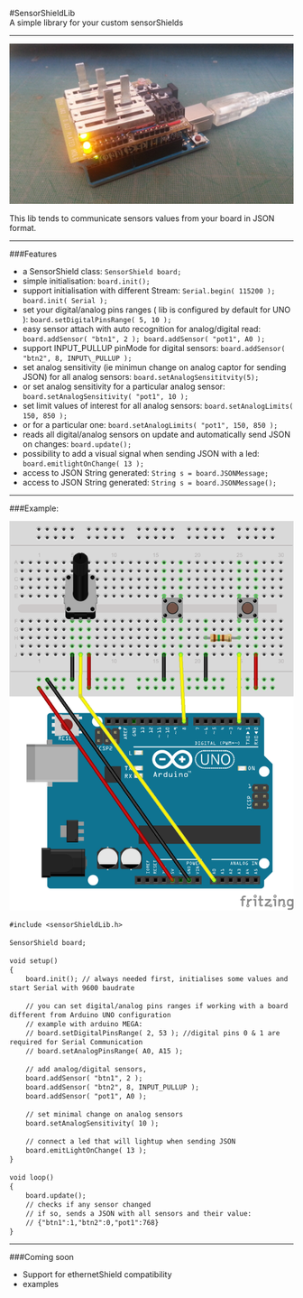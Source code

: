 #SensorShieldLib  
A simple library for your custom sensorShields
___

![SensorShield](SensorShield.jpg)

This lib tends to communicate sensors values from your board in JSON format.  
___
###Features
- a SensorShield class: `SensorShield board;`
- simple initialisation: `board.init();`
- support initialisation with different Stream: `Serial.begin( 115200 ); board.init( Serial );`
- set your digital/analog pins ranges ( lib is configured by default for UNO ): `board.setDigitalPinsRange( 5, 10 );`
- easy sensor attach with auto recognition for analog/digital read: `board.addSensor( "btn1", 2 ); board.addSensor( "pot1", A0 );`
- support INPUT\_PULLUP pinMode for digital sensors: `board.addSensor( "btn2", 8, INPUT\_PULLUP );`
- set analog sensitivity (ie minimun change on analog captor for sending JSON) for all analog sensors: `board.setAnalogSensititvity(5);`
- or set analog sensitivity for a particular analog sensor: `board.setAnalogSensitivity( "pot1", 10 );`
- set limit values of interest for all analog sensors: `board.setAnalogLimits( 150, 850 );`
- or for a particular one: `board.setAnalogLimits( "pot1", 150, 850 );`
- reads all digital/analog sensors on update and automatically send JSON on changes: `board.update();`
- possibility to add a visual signal when sending JSON with a led: `board.emitlightOnChange( 13 );`
- access to JSON String generated: `String s = board.JSONMessage;`
- access to JSON String generated: `String s = board.JSONMessage();`

___
###Example:

![Example](SensorShieldLib.png)

```
#include <sensorShieldLib.h>

SensorShield board;

void setup()
{
	board.init(); // always needed first, initialises some values and start Serial with 9600 baudrate
	
	// you can set digital/analog pins ranges if working with a board different from Arduino UNO configuration
	// example with arduino MEGA:
	// board.setDigitalPinsRange( 2, 53 ); //digital pins 0 & 1 are required for Serial Communication
	// board.setAnalogPinsRange( A0, A15 );
 	
 	// add analog/digital sensors, 
	board.addSensor( "btn1", 2 );
	board.addSensor( "btn2", 8, INPUT_PULLUP );
	board.addSensor( "pot1", A0 );
	
	// set minimal change on analog sensors 
	board.setAnalogSensitivity( 10 );
	
	// connect a led that will lightup when sending JSON
	board.emitLightOnChange( 13 );
}

void loop()
{
	board.update(); 
	// checks if any sensor changed 
	// if so, sends a JSON with all sensors and their value:
	// {"btn1":1,"btn2":0,"pot1":768}
}
```

___
###Coming soon
- Support for ethernetShield compatibility
- examples